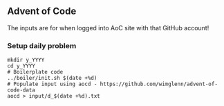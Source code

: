 ## Advent of Code

The inputs are for when logged into AoC site with that GitHub account!

### Setup daily problem
```shell
mkdir y_YYYY
cd y_YYYY
# Boilerplate code
../boiler/init.sh $(date +%d)
# Populate input using aocd - https://github.com/wimglenn/advent-of-code-data
aocd > input/d_$(date +%d).txt
```
